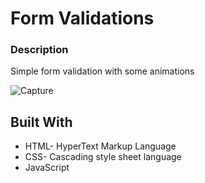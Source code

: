 # Form Validations

### Description

Simple form validation with some animations

![Capture](https://user-images.githubusercontent.com/57944914/82060366-f6215e00-96cf-11ea-892b-7554e075978a.PNG)

## Built With

* HTML- HyperText Markup Language
* CSS- Cascading style sheet language
* JavaScript




 
